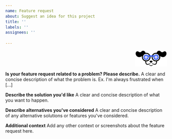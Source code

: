 ```yaml
---
name: Feature request
about: Suggest an idea for this project
title: ''
labels: ''
assignees: ''

---
```


<img src="https://raw.githubusercontent.com/nholuongut/k9s/master/assets/k9s_small.png" align="right" width="100" height="auto"/>

<br/>
<br/>
<br/>


**Is your feature request related to a problem? Please describe.**
A clear and concise description of what the problem is. Ex. I'm always frustrated when [...]

**Describe the solution you'd like**
A clear and concise description of what you want to happen.

**Describe alternatives you've considered**
A clear and concise description of any alternative solutions or features you've considered.

**Additional context**
Add any other context or screenshots about the feature request here.
